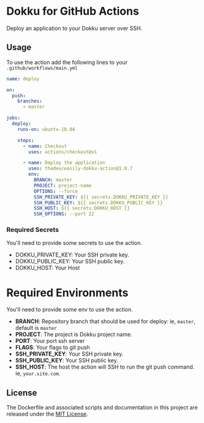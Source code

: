 # Dokku for GitHub Actions

Deploy an application to your Dokku server over SSH.

## Usage

To use the action add the following lines to your `.github/workflows/main.yml`

```yaml
name: deploy

on:
  push:
    branches:
      - master

jobs:
  deploy:
    runs-on: ubuntu-18.04

    steps:
      - name: Checkout
        uses: actions/checkout@v1

      - name: Deploy the application
        uses: thadeu/easily-dokku-action@1.0.7
        env:
          BRANCH: master
          PROJECT: project-name
          OPTIONS: --force
          SSH_PRIVATE_KEY: ${{ secrets.DOKKU_PRIVATE_KEY }}
          SSH_PUBLIC_KEY: ${{ secrets.DOKKU_PUBLIC_KEY }}
          SSH_HOST: ${{ secrets.DOKKU_HOST }}
          SSH_OPTIONS: --port 22
```

### Required Secrets

You'll need to provide some secrets to use the action.

- DOKKU_PRIVATE_KEY: Your SSH private key.
- DOKKU_PUBLIC_KEY: Your SSH public key.
- DOKKU_HOST: Your Host

# Required Environments

You'll need to provide some env to use the action.

- **BRANCH**: Repository branch that should be used for deploy: ie, `master`, default is `master`
- **PROJECT**: The project is Dokku project name.
- **PORT**: Your port ssh server
- **FLAGS**: Your flags to git push
- **SSH_PRIVATE_KEY**: Your SSH private key.
- **SSH_PUBLIC_KEY**: Your SSH public key.
- **SSH_HOST**: The host the action will SSH to run the git push command. ie, `your.site.com`.

## License

The Dockerfile and associated scripts and documentation in this project are released under the [MIT License](LICENSE).
